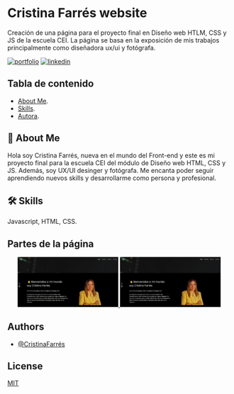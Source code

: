 # Cristina Farrés website
Creación de una página para el proyecto final en Diseño web HTLM, CSS y JS de la escuela CEI. La página se basa en la exposición de mis trabajos principalmente como diseñadora ux/ui y fotógrafa.  



[![portfolio](https://img.shields.io/badge/my_portfolio-000?style=for-the-badge&logo=ko-fi&logoColor=white)](https://cristinafarres.com/index.html)
[![linkedin](https://img.shields.io/badge/linkedin-0A66C2?style=for-the-badge&logo=linkedin&logoColor=white)](https://www.linkedin.com/in/cristinafarresestragues/)


## Tabla de contenido
- [About Me](#-about-me).
- [Skills](#-skills).
- [Autora](#authors).



## 🚀 About Me
Hola soy Cristina Farrés, nueva en el mundo del Front-end y este es mi proyecto final para la escuela CEI del módulo de Diseño web HTML, CSS y JS.
Además, soy UX/UI desinger y fotógrafa. Me encanta poder seguir aprendiendo nuevos skills y desarrollarme como persona y profesional. 


## 🛠 Skills
Javascript, HTML, CSS.



## Partes de la página

<p align="center">
  <a href="https://github.com/ctyna/CristinaFarres/tree/main" title="Web personal Cristina Farrés">
      <img width="45%" src="https://github.com/ctyna/CristinaFarres/blob/main/assets/Inicio.png">
      <img width="45%" src="https://github.com/ctyna/CristinaFarres/blob/main/assets/Inicio.png">
  </a>
</p>


## Authors

- [@CristinaFarrés](https://github.com/ctyna)


## License

[MIT](https://choosealicense.com/licenses/mit/)

